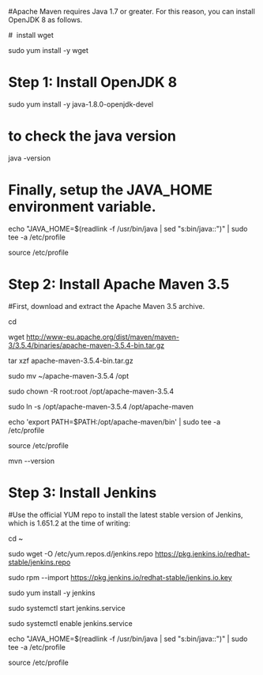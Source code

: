 #Apache Maven requires Java 1.7 or greater. For this reason, you can install OpenJDK 8 as follows.

#  install wget

sudo yum install -y wget

# Step 1: Install OpenJDK 8

sudo yum install -y java-1.8.0-openjdk-devel

# to check the java version

java -version

# Finally, setup the JAVA_HOME environment variable.

echo "JAVA_HOME=$(readlink -f /usr/bin/java | sed "s:bin/java::")" | sudo tee -a /etc/profile

source /etc/profile

# Step 2: Install Apache Maven 3.5

#First, download and extract the Apache Maven 3.5 archive.

cd

wget http://www-eu.apache.org/dist/maven/maven-3/3.5.4/binaries/apache-maven-3.5.4-bin.tar.gz

tar xzf apache-maven-3.5.4-bin.tar.gz

sudo mv ~/apache-maven-3.5.4 /opt

sudo chown -R root:root /opt/apache-maven-3.5.4

sudo ln -s /opt/apache-maven-3.5.4 /opt/apache-maven

echo 'export PATH=$PATH:/opt/apache-maven/bin' | sudo tee -a /etc/profile

source /etc/profile

mvn --version

# Step 3: Install Jenkins

#Use the official YUM repo to install the latest stable version of Jenkins, which is 1.651.2 at the time of writing:

cd ~

sudo wget -O /etc/yum.repos.d/jenkins.repo https://pkg.jenkins.io/redhat-stable/jenkins.repo

sudo rpm --import https://pkg.jenkins.io/redhat-stable/jenkins.io.key

sudo yum install -y jenkins

sudo systemctl start jenkins.service

sudo systemctl enable jenkins.service

echo "JAVA_HOME=$(readlink -f /usr/bin/java | sed "s:bin/java::")" | sudo tee -a /etc/profile

source /etc/profile
